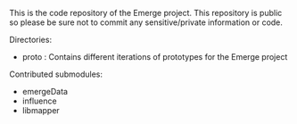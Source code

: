 This is the code repository of the Emerge project.
This repository is public so please be sure not to commit any sensitive/private information or code.

Directories:
* proto : Contains different iterations of prototypes for the Emerge project

Contributed submodules:
* emergeData
* influence
* libmapper
